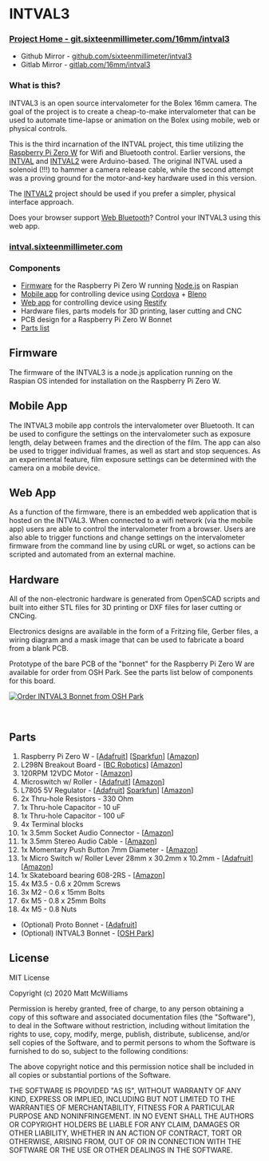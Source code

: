 # INTVAL3

### [Project Home - git.sixteenmillimeter.com/16mm/intval3](https://git.sixteenmillimeter.com/16mm/intval3)

* Github Mirror - [github.com/sixteenmillimeter/intval3](https://github.com/sixteenmillimeter/intval3)
* Gitlab Mirror - [gitlab.com/16mm/intval3](https://gitlab.com/16mm/intval3)

### What is this?

INTVAL3 is an open source intervalometer for the Bolex 16mm camera. The goal of the project is to create a cheap-to-make intervalometer that can be used to automate time-lapse or animation on the Bolex using mobile, web or physical controls.

This is the third incarnation of the INTVAL project, this time utilizing the [Raspberry Pi Zero W](https://www.raspberrypi.org/products/raspberry-pi-zero-w/) for Wifi and Bluetooth control. Earlier versions, the [INTVAL](https://github.com/sixteenmillimeter/INTVAL) and [INTVAL2](https://github.com/sixteenmillimeter/intval2) were Arduino-based. The original INTVAL used a solenoid (!!!) to hammer a camera release cable, while the second attempt was a proving ground for the motor-and-key hardware used in this version. 

The [INTVAL2](https://github.com/sixteenmillimeter/intval2) project should be used if you prefer a simpler, physical interface approach.

Does your browser support [Web Bluetooth](https://caniuse.com/#feat=web-bluetooth)? Control your INTVAL3 using this web app.

### [intval.sixteenmillimeter.com](https://intval.sixteenmillimeter.com)

### Components

* [Firmware](#firmware) for the Raspberry Pi Zero W running [Node.js](https://nodejs.org) on Raspian
* [Mobile app](#mobile) for controlling device using [Cordova](https://cordova.apache.org/) + [Bleno](https://github.com/sandeepmistry/bleno)
* [Web app](#web) for controlling device using [Restify](http://restify.com/)
* Hardware files, parts models for 3D printing, laser cutting and CNC
* PCB design for a Raspberry Pi Zero W Bonnet
* [Parts list](#parts-list)

<a name="firmware"></a>

## Firmware

The firmware of the INTVAL3 is a node.js application running on the Raspian OS intended for installation on the Raspberry Pi Zero W. 

<a name="mobile"></a>

## Mobile App

The INTVAL3 mobile app controls the intervalometer over Bluetooth. It can be used to configure the settings on the intervalometer such as exposure length, delay between frames and the direction of the film. The app can also be used to trigger individual frames, as well as start and stop sequences. As an experimental feature, film exposure settings can be determined with the camera on a mobile device.

<a name="web"></a>

## Web App

As a function of the firmware, there is an embedded web application that is hosted on the INTVAL3. When connected to a wifi network (via the mobile app) users are able to control the intervalometer from a browser. Users are also able to trigger functions and change settings on the intervalometer firmware from the command line by using cURL or wget, so actions can be scripted and automated from an external machine.

<a name="hardware"></a>

## Hardware

All of the non-electronic hardware is generated from OpenSCAD scripts and built into either STL files for 3D printing or DXF files for laser cutting or CNCing.

Electronics designs are available in the form of a Fritzing file, Gerber files, a wiring diagram and a mask image that can be used to fabricate a board from a blank PCB.

Prototype of the bare PCB of the "bonnet" for the Raspberry Pi Zero W are available for order from OSH Park. See the parts list below of components for this board.

<a href="https://oshpark.com/shared_projects/SkPyOK5S"><img src="https://oshpark.com/assets/badge-5b7ec47045b78aef6eb9d83b3bac6b1920de805e9a0c227658eac6e19a045b9c.png" alt="Order INTVAL3 Bonnet from OSH Park"></img></a>

<br />
<a name="parts-list"></a>

## Parts

1. Raspberry Pi Zero W - [[Adafruit](https://www.adafruit.com/product/3400)] [[Sparkfun](https://www.sparkfun.com/products/14277)] [[Amazon](https://amzn.to/2Wf46J8)]
2. L298N Breakout Board - [[BC Robotics](https://www.bc-robotics.com/shop/l298n-motor-driver-board/)] [[Amazon](https://amzn.to/35CRFKa)]
3. 120RPM 12VDC Motor - [[Amazon](https://amzn.to/2YDGFe2)]
4. Microswitch w/ Roller - [[Adafruit](https://www.adafruit.com/product/819)] [[Amazon](https://amzn.to/2YDGFe2)]
5. L7805 5V Regulator - [[Adafruit](https://www.adafruit.com/product/2164)] [Sparkfun](https://www.sparkfun.com/products/107)] [[Amazon](https://amzn.to/2WaF39O)]
6. 2x Thru-hole Resistors - 330 Ohm
7. 1x Thru-hole Capacitor - 10 uF
8. 1x Thru-hole Capacitor - 100 uF
9. 4x Terminal blocks
10. 1x 3.5mm Socket Audio Connector - [[Amazon](https://amzn.to/2SGFVAY)]
11. 1x 3.5mm Stereo Audio Cable - [[Amazon](https://amzn.to/3beNPrQ)]
12. 1x Momentary Push Button 7mm Diameter - [[Amazon](https://amzn.to/2LavqBK)]
13. 1x Micro Switch w/ Roller Lever 28mm x 30.2mm x 10.2mm - [[Adafruit](https://www.adafruit.com/products/819)] [[Amazon](https://amzn.to/2SMBFzX)]
14. 1x Skateboard bearing 608-2RS - [[Amazon](https://amzn.to/3b7X2lC)]
15. 4x M3.5 - 0.6 x 20mm Screws
16. 3x M2 - 0.6 x 15mm Bolts
17. 6x M5 - 0.8 x 25mm Bolts
18. 4x M5 - 0.8 Nuts

* (Optional) Proto Bonnet - [[Adafruit](https://www.adafruit.com/product/3203)]
* (Optional) INTVAL3 Bonnet - [[OSH Park](https://oshpark.com/shared_projects/SkPyOK5S)]

## License
MIT License

Copyright (c) 2020 Matt McWilliams

Permission is hereby granted, free of charge, to any person obtaining a copy
of this software and associated documentation files (the "Software"), to deal
in the Software without restriction, including without limitation the rights
to use, copy, modify, merge, publish, distribute, sublicense, and/or sell
copies of the Software, and to permit persons to whom the Software is
furnished to do so, subject to the following conditions:

The above copyright notice and this permission notice shall be included in all
copies or substantial portions of the Software.

THE SOFTWARE IS PROVIDED "AS IS", WITHOUT WARRANTY OF ANY KIND, EXPRESS OR
IMPLIED, INCLUDING BUT NOT LIMITED TO THE WARRANTIES OF MERCHANTABILITY,
FITNESS FOR A PARTICULAR PURPOSE AND NONINFRINGEMENT. IN NO EVENT SHALL THE
AUTHORS OR COPYRIGHT HOLDERS BE LIABLE FOR ANY CLAIM, DAMAGES OR OTHER
LIABILITY, WHETHER IN AN ACTION OF CONTRACT, TORT OR OTHERWISE, ARISING FROM,
OUT OF OR IN CONNECTION WITH THE SOFTWARE OR THE USE OR OTHER DEALINGS IN THE
SOFTWARE.
